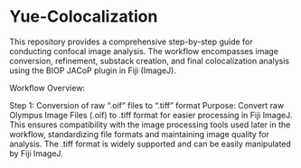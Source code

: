 # Yue-Colocalization
This repository provides a comprehensive step-by-step guide for conducting confocal image analysis. The workflow encompasses image conversion, refinement, substack creation, and final colocalization analysis using the BIOP JACoP plugin in Fiji (ImageJ).

<p>Workflow Overview:</p>
Step 1: Conversion of raw “.oif” files to “.tiff” format
    Purpose: Convert raw Olympus Image Files (.oif) to .tiff format for easier processing in Fiji ImageJ.
    This ensures compatibility with the image processing tools used later in the workflow, standardizing file formats and maintaining image quality for analysis. The .tiff format is widely supported and can be easily manipulated by Fiji ImageJ.